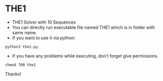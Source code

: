 # THE1

* THE1 Solver with 10 Sequences
* You can directly run executable file named THE1 which is in folder with same name.
* If you want to use it via python:
```
python3 the1.py 
```

* If you have any problems while executing, don't forget give permissions.
```
chmod 700 the1 
```

Thanks! 
